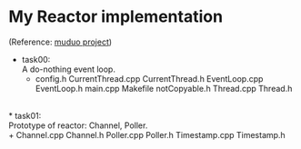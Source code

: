 # My Reactor implementation <br>
(Reference: [muduo project](https://github.com/chenshuo/muduo)) <br>

* task00: <br>
    A do-nothing event loop. <br>
    + config.h CurrentThread.cpp CurrentThread.h EventLoop.cpp EventLoop.h main.cpp Makefile notCopyable.h Thread.cpp Thread.h <br>
<br>
* task01: <br>
    Prototype of reactor: Channel, Poller. <br>
    + Channel.cpp Channel.h Poller.cpp Poller.h Timestamp.cpp Timestamp.h <br>
<br>
